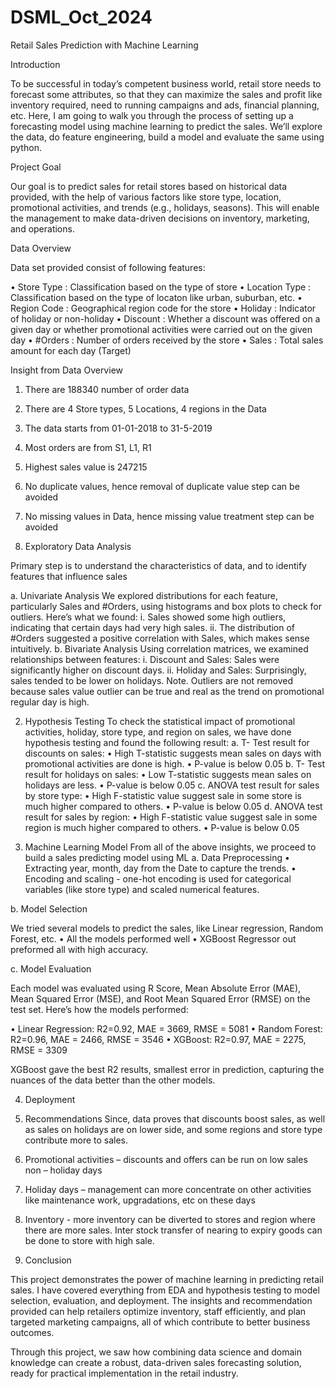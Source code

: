 # DSML_Oct_2024
 
Retail Sales Prediction with Machine Learning

Introduction

To be successful in today’s competent business world, retail store needs to forecast some attributes, so that they can maximize the sales and profit like inventory required, need to running campaigns and ads, financial planning, etc. Here, I am going to walk you through the process of setting up a forecasting model using machine learning to predict the sales. We’ll explore the data, do feature engineering, build a model and evaluate the same using python.

Project Goal

Our goal is to predict sales for retail stores based on historical data provided, with the help of various factors like store type, location, promotional activities, and trends (e.g., holidays, seasons). This will enable the management to make data-driven decisions on inventory, marketing, and operations.

Data Overview

Data set provided consist of following features:

•	Store Type		: Classification based on the type of store
•	Location Type	: Classification based on the type of locaton like urban, suburban, etc.
•	Region Code		: Geographical region code for the store
•	Holiday		: Indicator of holiday or non-holiday
•	Discount		: Whether a discount was offered on a given day or whether   promotional activities were carried out on the given day
•	#Orders		: Number of orders received by the store
•	Sales			: Total sales amount for each day (Target)

Insight from Data Overview

1.	There are 188340 number of order data
2.	There are 4 Store types, 5 Locations, 4 regions in the Data
3.	The data starts from 01-01-2018 to 31-5-2019
4.	Most orders are from S1, L1, R1
5.	Highest sales value is 247215
6.	No duplicate values, hence removal of duplicate value step can be avoided
7.	No missing values in Data, hence missing value treatment step can be avoided


1.	Exploratory Data Analysis

Primary step is to understand the characteristics of data, and to identify features that influence sales
	
a.	Univariate Analysis
	We explored distributions for each feature, particularly Sales and #Orders, using histograms and box plots to check for outliers. Here’s what we found:
i.	Sales showed some high outliers, indicating that certain days had very high sales.
ii.	The distribution of #Orders suggested a positive correlation with Sales, which makes sense intuitively.
b.	Bivariate Analysis
	Using correlation matrices, we examined relationships between features:
i.	Discount and Sales: Sales were significantly higher on discount days.
ii.	Holiday and Sales: Surprisingly, sales tended to be lower on holidays.
Note. Outliers are not removed because sales value outlier can be true and real as the trend on promotional regular day is high.

2.	Hypothesis Testing
To check the statistical impact of promotional activities, holiday, store type, and region on sales, we have done hypothesis testing and found the following result:
a.	T- Test result for discounts on sales: 
•	 High T-statistic suggests mean sales on days with promotional activities are done is high.
•	P-value is below 0.05
b.	T- Test result for holidays on sales: 
•	 Low T-statistic suggests mean sales on holidays are less.
•	P-value is below 0.05
c.	ANOVA test result for sales by store type:
•	High F-statistic value suggest sale in some store is much higher compared to others.
•	P-value is below 0.05
d.	ANOVA test result for sales by region:
•	High F-statistic value suggest sale in some region is much higher compared to others.
•	P-value is below 0.05

3.	Machine Learning Model
From all of the above insights, we proceed to build a sales predicting model using ML
a.	Data Preprocessing
•	Extracting year, month, day from the Date to capture the trends.
•	Encoding and scaling - one-hot encoding is used for categorical variables (like store type) and scaled numerical features.

b.	Model Selection

We tried several models to predict the sales, like Linear regression, Random Forest, etc.
•	All the models performed well
•	XGBoost Regressor out preformed all with high accuracy.

c.	Model Evaluation 

Each model was evaluated using R Score, Mean Absolute Error (MAE), Mean Squared Error (MSE), and Root Mean Squared Error (RMSE) on the test set. Here’s how the models performed:

•	Linear Regression: R2=0.92, MAE = 3669, RMSE = 5081
•	Random Forest: R2=0.96, MAE = 2466, RMSE = 3546
•	XGBoost: R2=0.97, MAE = 2275, RMSE = 3309

XGBoost gave the best R2 results, smallest error in prediction, capturing the nuances of the data better than the other models.

4.	Deployment


5.	Recommendations
	Since, data proves that discounts boost sales, as well as sales on holidays are on lower side, and some regions and store type contribute more to sales.
1.	Promotional activities – discounts and offers can be run on low sales non – holiday days
2.	Holiday days – management can more concentrate on other activities like maintenance work, upgradations, etc on these days
3.	Inventory - more inventory can be diverted to stores and region where there are more sales. Inter stock transfer of nearing to expiry goods can be done to store with high sale.

6.	Conclusion

This project demonstrates the power of machine learning in predicting retail sales. I have covered everything from EDA and hypothesis testing to model selection, evaluation, and deployment. The insights and recommendation provided can help retailers optimize inventory, staff efficiently, and plan targeted marketing campaigns, all of which contribute to better business outcomes.

Through this project, we saw how combining data science and domain knowledge can create a robust, data-driven sales forecasting solution, ready for practical implementation in the retail industry.
